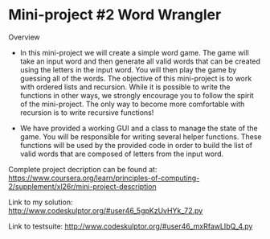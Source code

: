 # Mini-project #2 Word Wrangler

Overview
* In this mini-project we will create a simple word game. The game will take an input word and then generate all valid words that can be created using the letters in the input word. You will then play the game by guessing all of the words. The objective of this mini-project is to work with ordered lists and recursion. While it is possible to write the functions in other ways, we strongly encourage you to follow the spirit of the mini-project. The only way to become more comfortable with recursion is to write recursive functions!

* We have provided a working GUI and a class to manage the state of the game. You will be responsible for writing several helper functions. These functions will be used by the provided code in order to build the list of valid words that are composed of letters from the input word.

Complete project decription can be found at: 
<https://www.coursera.org/learn/principles-of-computing-2/supplement/xl26r/mini-project-description>

Link to my solution:
<http://www.codeskulptor.org/#user46_5gpKzUvHYk_72.py>

Link to testsuite:
<http://www.codeskulptor.org/#user46_mxRfawLIbQ_4.py>